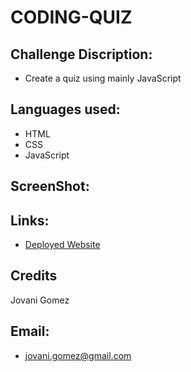 # CODING-QUIZ
## Challenge Discription:
- Create a quiz using mainly JavaScript 

## Languages used: 
- HTML 
- CSS 
- JavaScript
 
## ScreenShot:



## Links: 
* [Deployed Website](https://jovanigomez.github.io/CODING-QUIZ/)

## Credits 
Jovani Gomez

## Email:

- jovani.gomez@gmail.com

